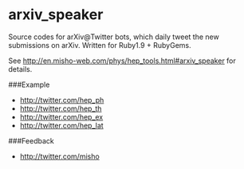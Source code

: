 arxiv_speaker
=============
Source codes for arXiv@Twitter bots, which daily tweet the new submissions on arXiv.
Written for Ruby1.9 + RubyGems.

See http://en.misho-web.com/phys/hep_tools.html#arxiv_speaker for details.


###Example
 * http://twitter.com/hep_ph
 * http://twitter.com/hep_th
 * http://twitter.com/hep_ex
 * http://twitter.com/hep_lat

###Feedback
 * http://twitter.com/misho

